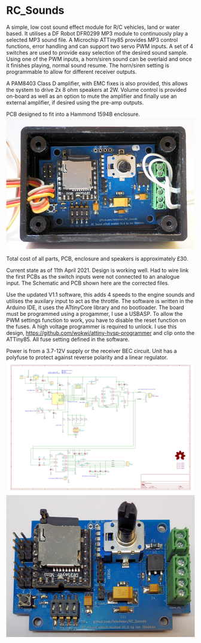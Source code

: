 # RC_Sounds
A simple, low cost sound effect module for R/C vehicles, land or water based. It utilises a DF Robot DFR0299 MP3 module to continuously play a selected MP3 sound file. A Microchip ATTiny85 provides MP3 control functions, error handling and can support two servo PWM inputs. A set of 4 switches are used to provide easy selection of the desired sound sample. Using one of the PWM inputs, a horn/siren sound can be overlaid and once it finishes playing, normal sound resume. The horn/siren setting is programmable to allow for different receiver outputs.

A PAM8403 Class D amplifier, with EMC fixes is also provided, this allows the system to drive 2x 8 ohm speakers at 2W. Volume control is provided on-board as well as an option to mute the amplifier and finally use an external amplifier, if desired using the pre-amp outputs.

PCB designed to fit into a Hammond 1594B enclosure.
![Alt text](https://github.com/istedman/RC_Sounds/blob/main/Photos/RC_Sounds_boxed_2_web.JPG?raw=true "Boxed unit")

Total cost of all parts, PCB, enclosure and speakers is approximately £30.

Current state as of 11th April 2021.
Design is working well. Had to wire link the first PCBs as the switch inputs were not connected to an analogue input. The Schematic and PCB shown here are the corrected files.

Use the updated V1.1 software, this adds 4 speeds to the engine sounds and utilises the auxilary input to act as the throttle. The software is written in the Arduino IDE, it uses the ATtinyCore library and no bootloader. The board must be programmed using a progammer, I use a USBASP. To allow the PWM settings function to work, you have to disable the reset function on the fuses. A high voltage programmer is required to unlock. I use this design, https://github.com/wokwi/attiny-hvsp-programmer and clip onto the ATTiny85. All fuse setting defined in the software.

Power is from a 3.7-12V supply or the receiver BEC circuit. Unit has a polyfuse to protect against reverse polarity and a linear regulator.
![Alt text](https://github.com/istedman/RC_Sounds/blob/main/RC_Sounds_schematic.png?raw=true "Schematic")
![Alt text](https://github.com/istedman/RC_Sounds/blob/main/Photos/RC_Sounds_pic2_web.JPG?raw=true "Just the PCB")

